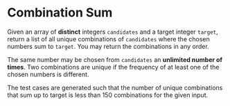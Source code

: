 # Combination Sum

Given an array of **distinct** integers `candidates` and a target integer `target`, return a list of all unique combinations of `candidates` where the chosen numbers sum to `target`. You may return the combinations in any order.

The same number may be chosen from `candidates` an **unlimited number of times**. Two combinations are unique if the
frequency of at least one of the chosen numbers is different.

The test cases are generated such that the number of unique combinations that sum up to target is less than 150 combinations for the given input.
